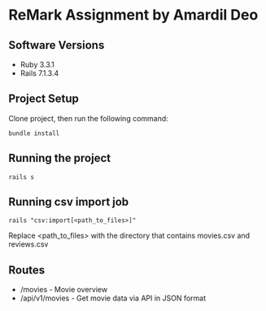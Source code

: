 # ReMark Assignment by Amardil Deo

## Software Versions
- Ruby 3.3.1
- Rails 7.1.3.4

## Project Setup
Clone project, then run the following command:
```
bundle install
```

## Running the project
```
rails s
```

## Running csv import job
```
rails "csv:import[<path_to_files>]"
```

Replace <path_to_files> with the directory that contains movies.csv and reviews.csv

## Routes

- /movies - Movie overview
- /api/v1/movies - Get movie data via API in JSON format




